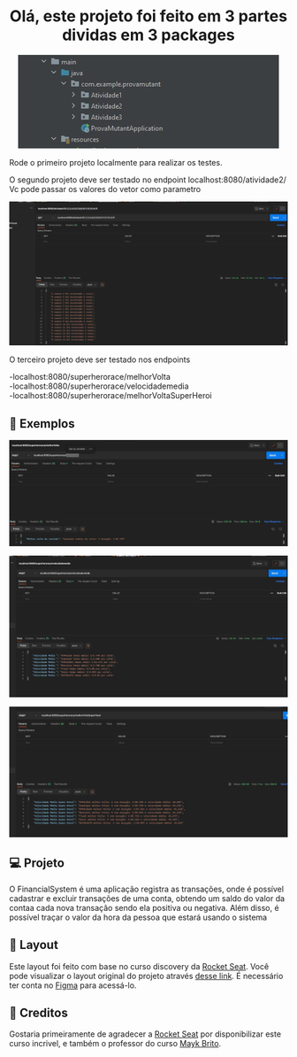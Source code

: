 <h1 align="center">
  Olá, este projeto foi feito em 3 partes dividas em 3 packages
</h1>

<p align="center">
 <img src="https://github.com/GianLAFerreira/provaMutant/blob/main/IMG/Screenshot_1.jpg?raw=true" alt="Package" />
 <br>

Rode o primeiro projeto localmente para realizar os testes.

O segundo projeto deve ser testado no endpoint localhost:8080/atividade2/
<br>
Vc pode passar os valores do vetor como parametro

 <p align="center">
 <img src="https://github.com/GianLAFerreira/provaMutant/blob/main/IMG/Screenshot_2.jpg?raw=true" alt="Postman" />
</p>

O terceiro projeto deve ser testado nos endpoints

-localhost:8080/superherorace/melhorVolta
<br>
-localhost:8080/superherorace/velocidademedia
<br>
-localhost:8080/superherorace/melhorVoltaSuperHeroi



## 🚀 Exemplos

 <p align="center">
 <img src="https://github.com/GianLAFerreira/provaMutant/blob/main/IMG/Screenshot_3.jpg?raw=true" alt="Postman" />
</p>
 <p align="center">
 <img src="https://github.com/GianLAFerreira/provaMutant/blob/main/IMG/Screenshot_4.jpg?raw=true" alt="Postman" />
</p>
 <p align="center">
 <img src="https://github.com/GianLAFerreira/provaMutant/blob/main/IMG/Screenshot_5.jpg?raw=true" alt="Postman" />
</p>

## 💻 Projeto

O FinancialSystem é uma aplicação registra as transações, onde é possível cadastrar e excluir transações de uma conta, obtendo um saldo do valor da contaa  cada nova transação sendo ela positiva ou negativa. Além disso, é possível traçar o valor da hora da pessoa que estará usando o sistema

## 🔖 Layout

Este layout foi feito com base no curso discovery da [Rocket Seat](https://app.rocketseat.com.br). Você pode visualizar o layout original do projeto através [desse link](https://www.figma.com/file/7Vu9DzUaCZIV4nibzkjgB4/dev.finance%24-Maratona-Discover/duplicate?node-id=0%3A1). É necessário ter conta no [Figma](https://figma.com) para acessá-lo.

## 💜 Creditos

Gostaria primeiramente de agradecer a [Rocket Seat](https://app.rocketseat.com.br) por disponibilizar este curso incrivel, e também o professor do curso [Mayk Brito](https://github.com/maykbrito).
